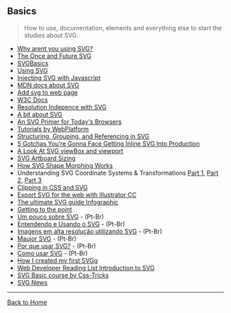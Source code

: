 ## Basics
> How to use, documentation, elements and everything else to start the studies about SVG.

* [Why arent you using SVG?](http://code.tutsplus.com/tutorials/why-arent-you-using-svg--net-25414)
* [The Once and Future SVG](http://radar.oreilly.com/2014/11/the-once-and-future-svg.html)
* [SVGBasics](http://www.svgbasics.com/)
* [Using SVG](http://css-tricks.com/using-svg/)
* [Injecting SVG with Javascript](http://www.pencilscoop.com/2014/04/injecting-svg-with-javascript/)
* [MDN docs about SVG](https://developer.mozilla.org/en-US/docs/Web/SVG)
* [Add svg to web page](http://www.sitepoint.com/add-svg-to-web-page/)
* [W3C Docs](http://www.w3.org/Graphics/SVG/)
* [Resolution Indepence with SVG](http://www.smashingmagazine.com/2012/01/16/resolution-independence-with-svg/)
* [A bit about SVG](http://seesparkbox.com/foundry/a_bit_about_svg)
* [An SVG Primer for Today's Browsers](http://www.w3.org/Graphics/SVG/IG/resources/svgprimer.html)
* [Tutorials by WebPlatform](http://docs.webplatform.org/wiki/svg)
* [Structuring, Grouping, and Referencing in SVG](http://sarasoueidan.com/blog/structuring-grouping-referencing-in-svg/)
* [5 Gotchas You’re Gonna Face Getting Inline SVG Into Production](http://css-tricks.com/gotchas-on-getting-svg-into-production/)
* [A Look At SVG viewBox and viewport](http://jonibologna.com/svg-viewbox-and-viewport/)
* [SVG Artboard Sizing](http://css-tricks.com/svg-artboard-sizing/)
* [How SVG Shape Morphing Works](http://css-tricks.com/svg-shape-morphing-works/)
* Understanding SVG Coordinate Systems & Transformations [Part 1](http://sarasoueidan.com/blog/svg-coordinate-systems/ "The viewport, viewBox, & preserveAspectRatio"), [Part 2](http://sarasoueidan.com/blog/svg-transformations/ "The transform Attribute"), [Part 3](http://sarasoueidan.com/blog/nesting-svgs/ "Establishing New Viewports")
* [Clipping in CSS and SVG](http://sarasoueidan.com/blog/css-svg-clipping/)
* [Export SVG for the web with Illustrator CC](http://creativedroplets.com/export-svg-for-the-web-with-illustrator-cc/)
* [The ultimate SVG guide Infographic](https://psdtowp.net/svg.html)
* [Getting to the point](http://schepers.cc/getting-to-the-point)
* [Um pouco sobre SVG](http://simplesideias.com.br/um-pouco-sobre-svg) - (Pt-Br)
* [Entendendo e Usando o SVG](http://www.devmedia.com.br/entendendo-e-usando-o-svg/19773) - (Pt-Br)
* [Imagens em alta resolução utilizando SVG](http://tableless.com.br/imagens-em-alta-resolucao-utilizando-svg/) - (Pt-Br)
* [Maujor SVG](http://maujorsvg.com.br/) - (Pt-Br)
* [Por que usar SVG?](http://willianjusten.com.br/por-que-usar-svg/) - (Pt-Br)
* [Como usar SVG](http://willianjusten.com.br/como-usar-svg/) - (Pt-Br)
* [How I created my first SVGg](https://ihatetomatoes.net/how-i-created-my-first-svg/)
* [Web Developer Reading List Introduction to SVG](http://demosthenes.info/blog/970/Web-Developer-Reading-List-Introduction-to-SVG)
* [SVG Basic course by Css-Tricks](http://css-tricks.com/lodge/svg/table-of-contents/)
* [SVG News](http://svg-news.com/)

---
[Back to Home](https://github.com/willianjusten/awesome-svg)
